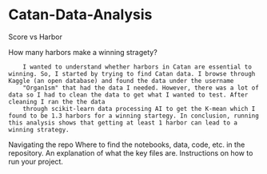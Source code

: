 # Catan-Data-Analysis
 Score vs Harbor

How many harbors make a winning stragety?

        I wanted to understand whether harbors in Catan are essential to winning. So, I started by trying to find Catan data. I browse through Kaggle (an open database) and found the data under the username 
        "Organ1sm" that had the data I needed. However, there was a lot of data so I had to clean the data to get what I wanted to test. After cleaning I ran the the data 
        through scikit-learn data processing AI to get the K-mean which I found to be 1.3 harbors for a winning startegy. In conclusion, running this analysis shows that getting at least 1 harbor can lead to a winning strategy.  
 
  Navigating the repo 
      Where to find the notebooks, data, code, etc. in the repository.
      An explanation of what the key files are.
      Instructions on how to run your project.
